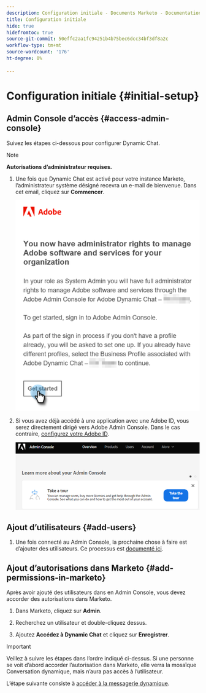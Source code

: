```yaml
---
description: Configuration initiale - Documents Marketo - Documentation du produit
title: Configuration initiale
hide: true
hidefromtoc: true
source-git-commit: 50effc2aa1fc94251b4b75bec6dcc34bf3df8a2c
workflow-type: tm+mt
source-wordcount: '176'
ht-degree: 0%

---
```


# Configuration initiale {#initial-setup}

## Admin Console d’accès {#access-admin-console}

Suivez les étapes ci-dessous pour configurer Dynamic Chat.

>[!NOTE]
>
>**Autorisations d’administrateur requises.**

1. Une fois que Dynamic Chat est activé pour votre instance Marketo, l’administrateur système désigné recevra un e-mail de bienvenue. Dans cet email, cliquez sur **Commencer**.

   ![](assets/initial-setup-1.png)

1. Si vous avez déjà accédé à une application avec une Adobe ID, vous serez directement dirigé vers Adobe Admin Console. Dans le cas contraire, [configurez votre Adobe ID](https://helpx.adobe.com/manage-account/using/create-update-adobe-id.html).

   ![](assets/initial-setup-2.png)

## Ajout d’utilisateurs {#add-users}

1. Une fois connecté au Admin Console, la prochaine chose à faire est d’ajouter des utilisateurs. Ce processus est [documenté ici](/help/marketo/product-docs/demand-generation/dynamic-chat/add-or-remove-chat-users.md#add-a-chat-user).

## Ajout d’autorisations dans Marketo {#add-permissions-in-marketo}

Après avoir ajouté des utilisateurs dans en Admin Console, vous devez accorder des autorisations dans Marketo.

1. Dans Marketo, cliquez sur **Admin**.

1. Recherchez un utilisateur et double-cliquez dessus.

1. Ajoutez **Accédez à Dynamic Chat** et cliquez sur **Enregistrer**.

>[!IMPORTANT]
>
>Veillez à suivre les étapes dans l’ordre indiqué ci-dessus. Si une personne se voit d’abord accorder l’autorisation dans Marketo, elle verra la mosaïque Conversation dynamique, mais n’aura pas accès à l’utilisateur.

L’étape suivante consiste à [accéder à la messagerie dynamique](/help/marketo/product-docs/demand-generation/dynamic-chat/access-dynamic-chat.md).
